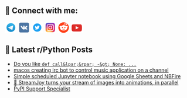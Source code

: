 ## 🔎 Connect with me:
[<img src="https://github.com/bullbesh/bullbesh/blob/main/images/Telegram.png" width="32" height="32" />](https://t.me/bullbesh)
[<img src="https://github.com/bullbesh/bullbesh/blob/main/images/VK.png" width="32" height="32" />](https://vk.com/bullbesh)
[<img src="https://github.com/bullbesh/bullbesh/blob/main/images/Twitter.png" width="32" height="32" />](https://twitter.com/bullbesh1)
[<img src="https://github.com/bullbesh/bullbesh/blob/main/images/Instagram.png" width="32" height="32" />](https://www.instagram.com/bullbesh)
[<img src="https://github.com/bullbesh/bullbesh/blob/main/images/Reddit.png" width="32" height="32" />](https://www.reddit.com/user/bullbesh)
[<img src="https://github.com/bullbesh/bullbesh/blob/main/images/YouTube.png" width="32" height="32" />](https://www.youtube.com/channel/UCtfjRs6uzgq5mfm8S06WTcg)

## 📕 Latest r/Python Posts
<!-- BLOG-POST-LIST:START -->
- [Do you like `def call&lpar;&rpar; -&gt; None: ...`](https://www.reddit.com/r/Python/comments/1bk8to3/do_you_like_def_call_none/)
- [macos creating irc bot to control music application on a channel](https://www.reddit.com/r/Python/comments/1bk6wxc/macos_creating_irc_bot_to_control_music/)
- [Simple scheduled Jupyter notebook using Google Sheets and NBFire](https://www.reddit.com/r/Python/comments/1bk6fko/simple_scheduled_jupyter_notebook_using_google/)
- [🌈 StreamJoy turns your stream of images into animations, in parallel](https://www.reddit.com/r/Python/comments/1bjxvmu/streamjoy_turns_your_stream_of_images_into/)
- [PyPI Support Specialist](https://www.reddit.com/r/Python/comments/1bjvuef/pypi_support_specialist/)
<!-- BLOG-POST-LIST:END -->
